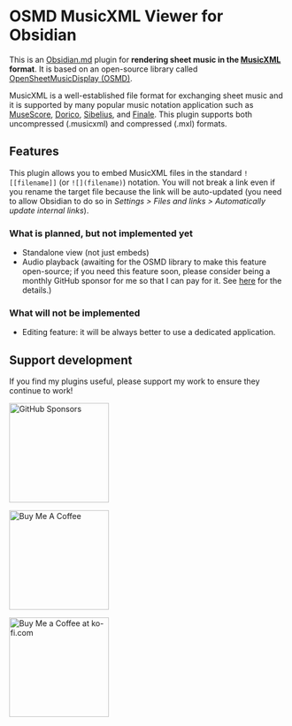 # OSMD MusicXML Viewer for Obsidian

This is an [Obsidian.md](https://obsidian.md) plugin for **rendering sheet music in the [MusicXML](https://www.musicxml.com/) format**. It is based on an open-source library called [OpenSheetMusicDisplay (OSMD)](https://github.com/opensheetmusicdisplay/opensheetmusicdisplay).

MusicXML is a well-established file format for exchanging sheet music and it is supported by many popular music notation application such as [MuseScore](https://musescore.org), [Dorico](https://www.steinberg.net/dorico/), [Sibelius](https://www.avid.com/sibelius), and [Finale](https://www.finalemusic.com/).
This plugin supports both uncompressed (.musicxml) and compressed (.mxl) formats.

## Features

This plugin allows you to embed MusicXML files in the standard `![[filename]]` (or `![](filename)`) notation.
You will not break a link even if you rename the target file because the link will be auto-updated (you need to allow Obsidian to do so in _Settings > Files and links > Automatically update internal links_).

### What is planned, but not implemented yet

- Standalone view (not just embeds)
- Audio playback (awaiting for the OSMD library to make this feature open-source; if you need this feature soon, please consider being a monthly GitHub sponsor for me so that I can pay for it. See [here](https://github.com/sponsors/opensheetmusicdisplay) for the details.)

### What will not be implemented

- Editing feature: it will be always better to use a dedicated application.

## Support development

If you find my plugins useful, please support my work to ensure they continue to work!

<a href="https://github.com/sponsors/RyotaUshio" target="_blank"><img src="https://img.shields.io/static/v1?label=Sponsor&message=%E2%9D%A4&logo=GitHub&color=%23fe8e86" alt="GitHub Sponsors" style="width: 180px; height:auto;"></a>

<a href="https://www.buymeacoffee.com/ryotaushio" target="_blank"><img src="https://cdn.buymeacoffee.com/buttons/v2/default-yellow.png" alt="Buy Me A Coffee" style="width: 180px; height:auto;"></a>

<a href='https://ko-fi.com/E1E6U7CJZ' target='_blank'><img height='36' style='border:0px; width: 180px; height:auto;' src='https://storage.ko-fi.com/cdn/kofi2.png?v=3' border='0' alt='Buy Me a Coffee at ko-fi.com' /></a>
